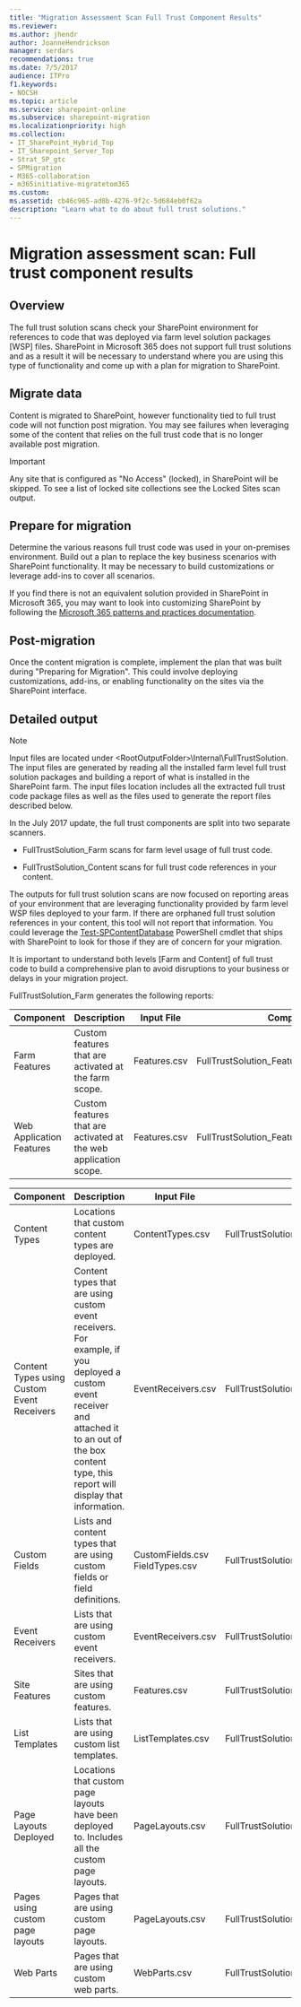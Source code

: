 ```yaml
---
title: "Migration Assessment Scan Full Trust Component Results"
ms.reviewer: 
ms.author: jhendr
author: JoanneHendrickson
manager: serdars
recommendations: true
ms.date: 7/5/2017
audience: ITPro
f1.keywords:
- NOCSH
ms.topic: article
ms.service: sharepoint-online
ms.subservice: sharepoint-migration
ms.localizationpriority: high
ms.collection:
- IT_SharePoint_Hybrid_Top
- IT_Sharepoint_Server_Top
- Strat_SP_gtc
- SPMigration
- M365-collaboration
- m365initiative-migratetom365
ms.custom:
ms.assetid: cb46c965-ad8b-4276-9f2c-5d684eb0f62a
description: "Learn what to do about full trust solutions."
---
```


# Migration assessment scan: Full trust component results

## Overview

The full trust solution scans check your SharePoint environment for references to code that was deployed via farm level solution packages [WSP] files. SharePoint in Microsoft 365 does not support full trust solutions and as a result it will be necessary to understand where you are using this type of functionality and come up with a plan for migration to SharePoint.
  
## Migrate data

Content is migrated to SharePoint, however functionality tied to full trust code will not function post migration. You may see failures when leveraging some of the content that relies on the full trust code that is no longer available post migration.
  
> [!IMPORTANT]
> Any site that is configured as "No Access" (locked), in SharePoint will be skipped. To see a list of locked site collections see the Locked Sites scan output.
  
## Prepare for migration

Determine the various reasons full trust code was used in your on-premises environment. Build out a plan to replace the key business scenarios with SharePoint functionality. It may be necessary to build customizations or leverage add-ins to cover all scenarios.

If you find there is not an equivalent solution provided in SharePoint in Microsoft 365, you may want to look into customizing SharePoint by following the [Microsoft 365 patterns and practices documentation](/sharepoint/dev/solution-guidance/office-365-development-patterns-and-practices-solution-guidance).
  
## Post-migration

Once the content migration is complete, implement the plan that was built during "Preparing for Migration". This could involve deploying customizations, add-ins, or enabling functionality on the sites via the SharePoint interface.
  
## Detailed output

> [!NOTE]
> Input files are located under \<RootOutputFolder\>\Internal\FullTrustSolution. The input files are generated by reading all the installed farm level full trust solution packages and building a report of what is installed in the SharePoint farm. The input files location includes all the extracted full trust code package files as well as the files used to generate the report files described below.
  
In the July 2017 update, the full trust components are split into two separate scanners.
  
- FullTrustSolution_Farm scans for farm level usage of full trust code.

- FullTrustSolution_Content scans for full trust code references in your content.

The outputs for full trust solution scans are now focused on reporting areas of your environment that are leveraging functionality provided by farm level WSP files deployed to your farm. If there are orphaned full trust solution references in your content, this tool will not report that information. You could leverage the [Test-SPContentDatabase](/powershell/module/sharepoint-server/Test-SPContentDatabase) PowerShell cmdlet that ships with SharePoint to look for those if they are of concern for your migration.

It is important to understand both levels [Farm and Content] of full trust code to build a comprehensive plan to avoid disruptions to your business or delays in your migration project.
  
FullTrustSolution_Farm generates the following reports:
  
|Component|Description|Input File|Component Report|
|---|---|---|---|
|Farm Features|Custom features that are activated at the farm scope.|Features.csv|FullTrustSolution_Features_Farm_Usage.csv|
|Web Application Features|Custom features that are activated at the web application scope.|Features.csv|FullTrustSolution_Features_WebApplication_Usage.cs|

|Component|Description|Input File|Component Report|
|---|---|---|---|
|Content Types|Locations that custom content types are deployed.|ContentTypes.csv|FullTrustSolution_ContentTypes_Usage.csv|
|Content Types using Custom Event Receivers|Content types that are using custom event receivers. For example, if you deployed a custom event receiver and attached it to an out of the box content type, this report will display that information.|EventReceivers.csv|FullTrustSolution_ContentTypesUsingEventReceivers_Usage.csv|
|Custom Fields|Lists and content types that are using custom fields or field definitions.|CustomFields.csv  <br/> FieldTypes.csv|FullTrustSolution_CustomFields_Usage.csv|
|Event Receivers|Lists that are using custom event receivers.|EventReceivers.csv|FullTrustSolution_EventReceivers_Usage.csv|
|Site Features|Sites that are using custom features.|Features.csv|FullTrustSolution_Features_Site_Usage.csv|
|List Templates|Lists that are using custom list templates.|ListTemplates.csv|FullTrustSolution_ListTemplates_Usage.csv|
|Page Layouts Deployed|Locations that custom page layouts have been deployed to. Includes all the custom page layouts.|PageLayouts.csv|FullTrustSolution_PageLayouts_DeployedLayouts_Usage.csv|
|Pages using custom page layouts|Pages that are using custom page layouts.|PageLayouts.csv|FullTrustSolution_PageLayouts_Pages_Usage.csv|
|Web Parts|Pages that are using custom web parts.|WebParts.csv|FullTrustSolution_WebParts_Usage.csv|
